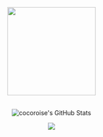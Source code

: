 <p align="center">
  <img src="http://image.cocoroise.cn/clogo.png" width="200"/>
  <br><br>
</p>

<p align="center">
<img src="https://github-readme-stats.vercel.app/api?username=cocoroise&&show_icons=true&theme=radical&line_height=27&v=5" alt="cocoroise's GitHub Stats" /> 
</p>

<p align="center"> 
<img src="https://github-readme-stats.vercel.app/api/top-langs/?username=cocoroise&theme=radical&layout=compact" />
</p>

